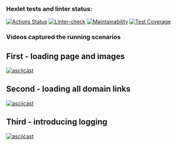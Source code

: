 ### Hexlet tests and linter status:
[![Actions Status](https://github.com/VVtatarinoff/python-project-lvl3/workflows/hexlet-check/badge.svg)](https://github.com/VVtatarinoff/python-project-lvl3/actions)
[![Linter-check](https://github.com/VVtatarinoff/python-project-lvl3/actions/workflows/linter.yml/badge.svg)](https://github.com/VVtatarinoff/python-project-lvl3/actions/workflows/linter.yml)
[![Maintainability](https://api.codeclimate.com/v1/badges/74a5be3859e7be31d50f/maintainability)](https://codeclimate.com/github/VVtatarinoff/python-project-lvl3/maintainability)
[![Test Coverage](https://api.codeclimate.com/v1/badges/74a5be3859e7be31d50f/test_coverage)](https://codeclimate.com/github/VVtatarinoff/python-project-lvl3/test_coverage)


### Videos captured the running scenarios

## First - loading page and images
[![asciicast](https://asciinema.org/a/2HhovVO8UqARL3jIbwXp3c8j8.svg)](https://asciinema.org/a/2HhovVO8UqARL3jIbwXp3c8j8)

## Second - loading all domain links
[![asciicast](https://asciinema.org/a/XguMARmUR2sq3WoFgDOgAGhgy.svg)](https://asciinema.org/a/XguMARmUR2sq3WoFgDOgAGhgy)

## Third - introducing logging
[![asciicast](https://asciinema.org/a/K9bLLT7h9wvUysIw8mQfEflaB.svg)](https://asciinema.org/a/K9bLLT7h9wvUysIw8mQfEflaB)
